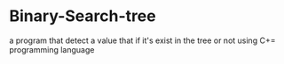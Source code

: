 # Binary-Search-tree
a program that detect a value that if it's exist in the tree or not using C+= programming language 
